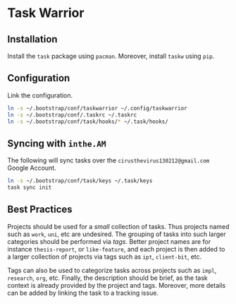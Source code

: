 # Task Warrior

## Installation

Install the `task` package using `pacman`. Moreover, install `taskw` using `pip`.

## Configuration

Link the configuration.

```sh
ln -s ~/.bootstrap/conf/taskwarrior ~/.config/taskwarrior
ln -s ~/.bootstrap/conf/.taskrc ~/.taskrc
ln -s ~/.bootstrap/conf/task/hooks/* ~/.task/hooks/
```

## Syncing with `inthe.AM`

The following will sync tasks over the `cirusthevirus130212@gmail.com` Google Account.

```sh
ln -s ~/.bootstrap/conf/task/keys ~/.task/keys
task sync init
```

## Best Practices

Projects should be used for a _small_ collection of tasks. Thus projects named such as `work`,
`uni`, etc are undesired. The grouping of tasks into such larger categories should be performed via
_tags_. Better project names are for instance `thesis-report`, or `like-feature`, and each project
is then added to a larger collection of projects via tags such as `ipt`, `client-bit`, etc.

Tags can also be used to categorize tasks across projects such as `impl`, `research`, `org`, etc.
Finally, the description should be brief, as the task context is already provided by the project and
tags. Moreover, more details can be added by linking the task to a tracking issue.
